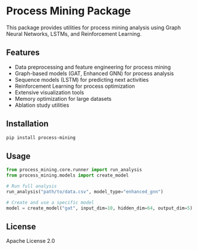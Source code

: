 # Process Mining Package

This package provides utilities for process mining analysis using Graph Neural Networks, LSTMs, and Reinforcement Learning.

## Features

- Data preprocessing and feature engineering for process mining
- Graph-based models (GAT, Enhanced GNN) for process analysis
- Sequence models (LSTM) for predicting next activities
- Reinforcement Learning for process optimization
- Extensive visualization tools
- Memory optimization for large datasets
- Ablation study utilities

## Installation

```bash
pip install process-mining
```

## Usage

```python
from process_mining.core.runner import run_analysis
from process_mining.models import create_model

# Run full analysis
run_analysis("path/to/data.csv", model_type="enhanced_gnn")

# Create and use a specific model
model = create_model("gat", input_dim=10, hidden_dim=64, output_dim=5)
```

## License

Apache License 2.0